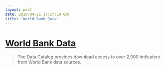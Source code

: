 ```yaml
---
layout: post
date: 2010-04-21 17:57:58 GMT
title: "World Bank Data"
---
```

# [World Bank Data](http://data.worldbank.org)

> The Data Catalog provides download access to over 2,000 indicators from World Bank data sources. 